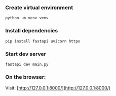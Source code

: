 ### Create virtual environment
```python -m venv venv```

### Install dependencies
```pip install fastapi uvicorn httpx```

### Start dev server
```fastapi dev main.py```

### On the browser:
Visit: [http://127.0.0.1:8000/](http://127.0.0.1:8000/)